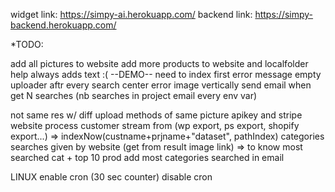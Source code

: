 widget link: https://simpy-ai.herokuapp.com/
backend link: https://simpy-backend.herokuapp.com/



*TODO:

add all pictures to website
add more products to website and localfolder
help always adds text :(
--DEMO--
need to index first error message
empty uploader aftr every search
center error image vertically
send email when get N searches (nb searches  in project email every env var)

not same res w/ diff upload methods of same picture
apikey and stripe
website
process customer stream from (wp export, ps export, shopify export...) => indexNow(custname+prjname+"dataset", pathIndex)
categories searches given by website (get from result image link) => to know most searched cat + top 10 prod
add most categories searched in email


LINUX
enable cron (30 sec counter)
disable cron